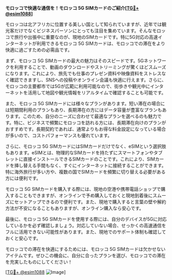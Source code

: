**モロッコで快適な通信を！モロッコ 5G SIMカードのご紹介[[TG💪+ @esim1088](https://t.me/s/esim1088)]**

モロッコは北アフリカに位置する美しい国として知られていますが、近年では観光客だけでなくビジネスパーソンにとっても注目を集めています。そんなモロッコで旅行や出張中に重要なのが、現地のSIMカードです。特に5G対応の高速インターネットが利用できるモロッコ 5G SIMカードは、モロッコでの滞在をより快適に過ごすための必需品です。

まず、モロッコ 5G SIMカードの最大の魅力はそのスピードです。5Gネットワークを利用することで、動画のダウンロードやストリーミングが驚くほどスムーズになります。これにより、旅先でも仕事のプレゼン資料や映像資料をストレスなく確認できますし、SNSへの投稿やオンライン会議も快適に行えます。さらに、モロッコの主要都市では5Gが広範に利用可能なので、街歩きや観光中にインターネットを活用して地図や観光情報をリアルタイムで確認することも可能です。

また、モロッコ 5G SIMカードには様々なプランがあります。短い滞在の場合には短期間利用のプランもあり、長期滞在の方にはデータ容量が豊富なプランもあります。このため、自分のニーズに合わせて最適なプランを選べるのも魅力です。特に、ビジネスで頻繁にモロッコを訪れる方には、長期滞在向けのプランがおすすめです。長期契約であれば、通常よりもお得な料金設定になっている場合が多いので、コストパフォーマンスも優れています。

さらに、モロッコ 5G SIMカードにはSIMカードだけでなく、eSIMという選択肢もあります。eSIMとは、物理的なSIMカードを持たずにスマートフォンやタブレットに直接インストールできるSIMカードのことです。これにより、SIMカードを挿し替える手間もなく、すぐにインターネットに接続することができます。特に海外旅行が多い方や、複数の国でSIMカードを頻繁に切り替える必要がある方には便利です。

モロッコ 5G SIMカードを購入する際には、現地の空港や携帯電話ショップで購入することもできますが、オンラインで予め購入しておくと現地到着後にスムーズにセットアップできるので便利です。また、現地で購入すると言葉の壁や解約方法が不安になることもありますが、オンライン購入なら安心です。

最後に、モロッコ 5G SIMカードを使用する際には、自分のデバイスが5Gに対応しているかを必ず確認しましょう。対応していない場合、せっかくの高速通信をフルに活用できない可能性があります。また、現地でのサポート体制も確認しておくと安心です。

モロッコでの滞在を快適にするためには、モロッコ 5G SIMカードは欠かせないアイテムです。ぜひこの機会に、自分に合ったプランを選び、モロッコでの滞在を充実したものにしてください！

[[TG💪+ @esim1088](https://t.me/s/esim1088) ![Image](https://i.postimg.cc/Y0z9fWf4/image.png)]